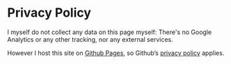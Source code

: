 # Privacy Policy

I myself do not collect any data on this page myself:
There's no Google Analytics or any other tracking, nor any external services.

However I host this site on [Github Pages][1], so Github’s [privacy policy][2] applies.

[1]: https://pages.github.com/
[2]: https://docs.github.com/en/free-pro-team@latest/github/site-policy/github-privacy-statement
